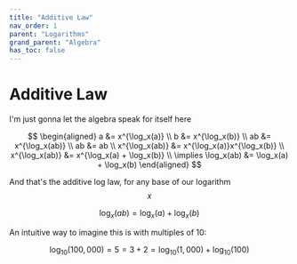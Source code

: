 ```yaml
---
title: "Additive Law"
nav_order: 1
parent: "Logarithms"
grand_parent: "Algebra"
has_toc: false
---
```


# Additive Law

I'm just gonna let the algebra speak for itself here

$$
\begin{aligned}
a &= x^{\log_x(a)} \\
b &= x^{\log_x(b)} \\
ab &= x^{\log_x(ab)} \\
ab &= ab \\
x^{\log_x(ab)} &= x^{\log_x(a)}x^{\log_x(b)} \\
x^{\log_x(ab)} &= x^{\log_x(a) + \log_x(b)} \\
\implies \log_x(ab) &= \log_x(a) + \log_x(b)
\end{aligned}
$$

And that's the additive log law, for any base of our logarithm $$x$$

$$\log_x(ab) = \log_x(a) + \log_x(b)$$

An intuitive way to imagine this is with multiples of 10:

$$\log_{10}(100,000) = 5 = 3+2 = \log_{10}(1,000) + \log_{10}(100)$$